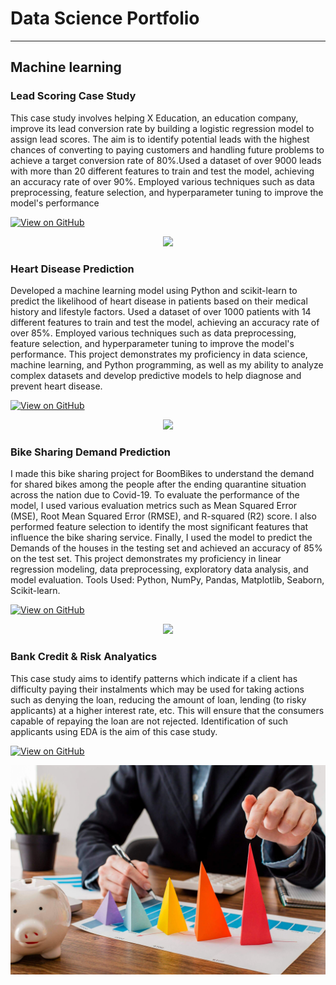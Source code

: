 
# Data Science Portfolio
---
## Machine learning

### Lead Scoring Case Study
This case study involves helping X Education, an education company, improve its lead conversion rate by building a logistic regression model to assign lead scores. The aim is to identify potential leads with the highest chances of converting to paying customers and handling future problems to achieve a target conversion rate of 80%.Used a dataset of over 9000 leads with more than 20 different features to train and test the model, achieving an accuracy rate of over 90%. Employed various techniques such as data preprocessing, feature selection, and hyperparameter tuning to improve the model's performance

[![View on GitHub](https://img.shields.io/badge/GitHub-View_on_GitHub-blue?logo=GitHub)](https://github.com/ANKITJHA1601/Lead-Scoring-Case-study)
<center><img src="https://nutanxt.com/wp-content/uploads/2021/02/Lead-Score.jpg"/></center>






### Heart Disease Prediction
Developed a machine learning model using Python and scikit-learn to predict the likelihood of heart disease in patients based on their medical history and lifestyle factors. Used a dataset of over 1000 patients with 14 different features to train and test the model, achieving an accuracy rate of over 85%. Employed various techniques such as data preprocessing, feature selection, and hyperparameter tuning to improve the model's performance. This project demonstrates my proficiency in data science, machine learning, and Python programming, as well as my ability to analyze complex datasets and develop predictive models to help diagnose and prevent heart disease.

[![View on GitHub](https://img.shields.io/badge/GitHub-View_on_GitHub-blue?logo=GitHub)](https://github.com/ANKITJHA1601/Heart-Disease-chance-Patient-Prediction)
<center><img src="https://www.heart.org/-/media/Images/News/2019/January-2019/0131StatUpdate_SC.jpg"/></center>




### Bike Sharing Demand Prediction
I made this bike sharing project for BoomBikes to understand the demand for shared bikes among the people after the ending quarantine situation  across the nation due to Covid-19. To evaluate the performance of the model, I used various evaluation metrics such as Mean Squared Error (MSE), Root Mean Squared Error (RMSE), and R-squared (R2) score. I also performed feature selection to identify the most significant features that influence the bike sharing service. Finally, I used the model to predict the Demands of the houses in the testing set and achieved an accuracy of 85% on the test set. This project demonstrates my proficiency in linear regression modeling, data preprocessing, exploratory data analysis, and model evaluation. 
Tools Used: Python, NumPy, Pandas, Matplotlib, Seaborn, Scikit-learn. 

[![View on GitHub](https://img.shields.io/badge/GitHub-View_on_GitHub-blue?logo=GitHub)](https://github.com/ANKITJHA1601/Bike-sharing-Demand-Prediction)
<center><img src="https://media-cldnry.s-nbcnews.com/image/upload/newscms/2018_15/2396566/180412-dallas-bike-share-se-157p.jpg"/></center>

### Bank Credit & Risk Analyatics
This case study aims to identify patterns which indicate if a client has difficulty paying their instalments which may be used for taking actions such as denying the loan, reducing the amount of loan, lending (to risky applicants) at a higher interest rate, etc. This will ensure that the consumers capable of repaying the loan are not rejected. Identification of such applicants using EDA is the aim of this case study.

[![View on GitHub](https://img.shields.io/badge/GitHub-View_on_GitHub-blue?logo=GitHub)](https://github.com/ANKITJHA1601/-Credit-Risk-Analyasis)
<center><img src="https://raw.githubusercontent.com/ANKITJHA1601/Ankit-Portfolio/master/assets/images/How-Is-Data-Analytics-Used-in-Finance-and-Banking-Sector-1-1.jpg"/></center>



